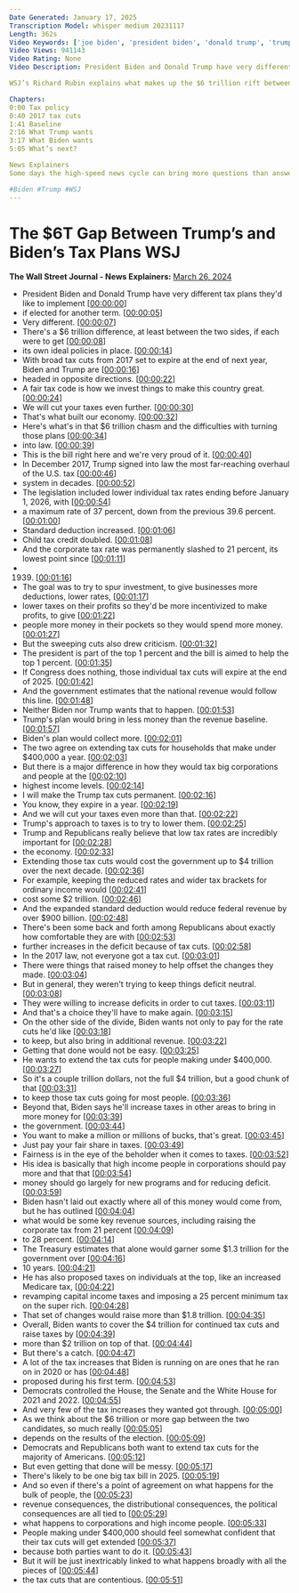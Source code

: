 ```yaml
---
Date Generated: January 17, 2025
Transcription Model: whisper medium 20231117
Length: 362s
Video Keywords: ['joe biden', 'president biden', 'donald trump', 'trump news', 'taxes', 'tax plans', 'biden tax plan', 'tax policy', 'trump tax plan', '2024 election', 'presidential election 2024', 'tax cuts', 'tax code', 'us tax system', 'tax overhaul', 'corporate tax rate', 'national revenue', 'income levels', 'biden campaign', 'trump campaign', 'economic news', 'us economy', 'tax brackets', 'rate cuts', 'government money', 'medicare tax', 'capital income tax', 'gop', 'tax plan', "president's tax plan", 'fiscal policy', 'biden', 'politics', 'usnews']
Video Views: 941143
Video Rating: None
Video Description: President Biden and Donald Trump have very different tax plans they’d like to implement if they win the 2024 presidential election.

WSJ’s Richard Rubin explains what makes up the $6 trillion rift between them.

Chapters:
0:00 Tax policy 
0:40 2017 tax cuts
1:41 Baseline
2:16 What Trump wants
3:17 What Biden wants
5:05 What’s next?

News Explainers
Some days the high-speed news cycle can bring more questions than answers. WSJ’s news explainers break down the day's biggest stories into bite-size pieces to help you make sense of the news.

#Biden #Trump #WSJ
---
```


# The $6T Gap Between Trump’s and Biden’s Tax Plans  WSJ
**The Wall Street Journal - News Explainers:** [March 26, 2024](https://www.youtube.com/watch?v=CSUtQPa4g-8)
*  President Biden and Donald Trump have very different tax plans they'd like to implement [[00:00:00](https://www.youtube.com/watch?v=CSUtQPa4g-8&t=0.0s)]
*  if elected for another term. [[00:00:05](https://www.youtube.com/watch?v=CSUtQPa4g-8&t=5.36s)]
*  Very different. [[00:00:07](https://www.youtube.com/watch?v=CSUtQPa4g-8&t=7.62s)]
*  There's a $6 trillion difference, at least between the two sides, if each were to get [[00:00:08](https://www.youtube.com/watch?v=CSUtQPa4g-8&t=8.620000000000001s)]
*  its own ideal policies in place. [[00:00:14](https://www.youtube.com/watch?v=CSUtQPa4g-8&t=14.08s)]
*  With broad tax cuts from 2017 set to expire at the end of next year, Biden and Trump are [[00:00:16](https://www.youtube.com/watch?v=CSUtQPa4g-8&t=16.66s)]
*  headed in opposite directions. [[00:00:22](https://www.youtube.com/watch?v=CSUtQPa4g-8&t=22.52s)]
*  A fair tax code is how we invest things to make this country great. [[00:00:24](https://www.youtube.com/watch?v=CSUtQPa4g-8&t=24.88s)]
*  We will cut your taxes even further. [[00:00:30](https://www.youtube.com/watch?v=CSUtQPa4g-8&t=30.08s)]
*  That's what built our economy. [[00:00:32](https://www.youtube.com/watch?v=CSUtQPa4g-8&t=32.16s)]
*  Here's what's in that $6 trillion chasm and the difficulties with turning those plans [[00:00:34](https://www.youtube.com/watch?v=CSUtQPa4g-8&t=34.76s)]
*  into law. [[00:00:39](https://www.youtube.com/watch?v=CSUtQPa4g-8&t=39.96s)]
*  This is the bill right here and we're very proud of it. [[00:00:40](https://www.youtube.com/watch?v=CSUtQPa4g-8&t=40.959999999999994s)]
*  In December 2017, Trump signed into law the most far-reaching overhaul of the U.S. tax [[00:00:46](https://www.youtube.com/watch?v=CSUtQPa4g-8&t=46.4s)]
*  system in decades. [[00:00:52](https://www.youtube.com/watch?v=CSUtQPa4g-8&t=52.599999999999994s)]
*  The legislation included lower individual tax rates ending before January 1, 2026, with [[00:00:54](https://www.youtube.com/watch?v=CSUtQPa4g-8&t=54.24s)]
*  a maximum rate of 37 percent, down from the previous 39.6 percent. [[00:01:00](https://www.youtube.com/watch?v=CSUtQPa4g-8&t=60.440000000000005s)]
*  Standard deduction increased. [[00:01:06](https://www.youtube.com/watch?v=CSUtQPa4g-8&t=66.2s)]
*  Child tax credit doubled. [[00:01:08](https://www.youtube.com/watch?v=CSUtQPa4g-8&t=68.68s)]
*  And the corporate tax rate was permanently slashed to 21 percent, its lowest point since [[00:01:11](https://www.youtube.com/watch?v=CSUtQPa4g-8&t=71.44s)]
*  1939. [[00:01:16](https://www.youtube.com/watch?v=CSUtQPa4g-8&t=76.6s)]
*  The goal was to try to spur investment, to give businesses more deductions, lower rates, [[00:01:17](https://www.youtube.com/watch?v=CSUtQPa4g-8&t=77.6s)]
*  lower taxes on their profits so they'd be more incentivized to make profits, to give [[00:01:22](https://www.youtube.com/watch?v=CSUtQPa4g-8&t=82.64s)]
*  people more money in their pockets so they would spend more money. [[00:01:27](https://www.youtube.com/watch?v=CSUtQPa4g-8&t=87.19999999999999s)]
*  But the sweeping cuts also drew criticism. [[00:01:32](https://www.youtube.com/watch?v=CSUtQPa4g-8&t=92.08s)]
*  The president is part of the top 1 percent and the bill is aimed to help the top 1 percent. [[00:01:35](https://www.youtube.com/watch?v=CSUtQPa4g-8&t=95.08s)]
*  If Congress does nothing, those individual tax cuts will expire at the end of 2025. [[00:01:42](https://www.youtube.com/watch?v=CSUtQPa4g-8&t=102.11999999999999s)]
*  And the government estimates that the national revenue would follow this line. [[00:01:48](https://www.youtube.com/watch?v=CSUtQPa4g-8&t=108.12s)]
*  Neither Biden nor Trump wants that to happen. [[00:01:53](https://www.youtube.com/watch?v=CSUtQPa4g-8&t=113.04s)]
*  Trump's plan would bring in less money than the revenue baseline. [[00:01:57](https://www.youtube.com/watch?v=CSUtQPa4g-8&t=117.60000000000001s)]
*  Biden's plan would collect more. [[00:02:01](https://www.youtube.com/watch?v=CSUtQPa4g-8&t=121.12s)]
*  The two agree on extending tax cuts for households that make under $400,000 a year. [[00:02:03](https://www.youtube.com/watch?v=CSUtQPa4g-8&t=123.4s)]
*  But there is a major difference in how they would tax big corporations and people at the [[00:02:10](https://www.youtube.com/watch?v=CSUtQPa4g-8&t=130.20000000000002s)]
*  highest income levels. [[00:02:14](https://www.youtube.com/watch?v=CSUtQPa4g-8&t=134.4s)]
*  I will make the Trump tax cuts permanent. [[00:02:16](https://www.youtube.com/watch?v=CSUtQPa4g-8&t=136.8s)]
*  You know, they expire in a year. [[00:02:19](https://www.youtube.com/watch?v=CSUtQPa4g-8&t=139.68s)]
*  And we will cut your taxes even more than that. [[00:02:22](https://www.youtube.com/watch?v=CSUtQPa4g-8&t=142.0s)]
*  Trump's approach to taxes is to try to lower them. [[00:02:25](https://www.youtube.com/watch?v=CSUtQPa4g-8&t=145.12s)]
*  Trump and Republicans really believe that low tax rates are incredibly important for [[00:02:28](https://www.youtube.com/watch?v=CSUtQPa4g-8&t=148.72s)]
*  the economy. [[00:02:33](https://www.youtube.com/watch?v=CSUtQPa4g-8&t=153.92s)]
*  Extending those tax cuts would cost the government up to $4 trillion over the next decade. [[00:02:36](https://www.youtube.com/watch?v=CSUtQPa4g-8&t=156.04s)]
*  For example, keeping the reduced rates and wider tax brackets for ordinary income would [[00:02:41](https://www.youtube.com/watch?v=CSUtQPa4g-8&t=161.56s)]
*  cost some $2 trillion. [[00:02:46](https://www.youtube.com/watch?v=CSUtQPa4g-8&t=166.12s)]
*  And the expanded standard deduction would reduce federal revenue by over $900 billion. [[00:02:48](https://www.youtube.com/watch?v=CSUtQPa4g-8&t=168.04000000000002s)]
*  There's been some back and forth among Republicans about exactly how comfortable they are with [[00:02:53](https://www.youtube.com/watch?v=CSUtQPa4g-8&t=173.04000000000002s)]
*  further increases in the deficit because of tax cuts. [[00:02:58](https://www.youtube.com/watch?v=CSUtQPa4g-8&t=178.88000000000002s)]
*  In the 2017 law, not everyone got a tax cut. [[00:03:01](https://www.youtube.com/watch?v=CSUtQPa4g-8&t=181.60000000000002s)]
*  There were things that raised money to help offset the changes they made. [[00:03:04](https://www.youtube.com/watch?v=CSUtQPa4g-8&t=184.44s)]
*  But in general, they weren't trying to keep things deficit neutral. [[00:03:08](https://www.youtube.com/watch?v=CSUtQPa4g-8&t=188.32000000000002s)]
*  They were willing to increase deficits in order to cut taxes. [[00:03:11](https://www.youtube.com/watch?v=CSUtQPa4g-8&t=191.96s)]
*  And that's a choice they'll have to make again. [[00:03:15](https://www.youtube.com/watch?v=CSUtQPa4g-8&t=195.95999999999998s)]
*  On the other side of the divide, Biden wants not only to pay for the rate cuts he'd like [[00:03:18](https://www.youtube.com/watch?v=CSUtQPa4g-8&t=198.39999999999998s)]
*  to keep, but also bring in additional revenue. [[00:03:22](https://www.youtube.com/watch?v=CSUtQPa4g-8&t=202.48s)]
*  Getting that done would not be easy. [[00:03:25](https://www.youtube.com/watch?v=CSUtQPa4g-8&t=205.79999999999998s)]
*  He wants to extend the tax cuts for people making under $400,000. [[00:03:27](https://www.youtube.com/watch?v=CSUtQPa4g-8&t=207.95999999999998s)]
*  So it's a couple trillion dollars, not the full $4 trillion, but a good chunk of that [[00:03:31](https://www.youtube.com/watch?v=CSUtQPa4g-8&t=211.83999999999997s)]
*  to keep those tax cuts going for most people. [[00:03:36](https://www.youtube.com/watch?v=CSUtQPa4g-8&t=216.64s)]
*  Beyond that, Biden says he'll increase taxes in other areas to bring in more money for [[00:03:39](https://www.youtube.com/watch?v=CSUtQPa4g-8&t=219.76s)]
*  the government. [[00:03:44](https://www.youtube.com/watch?v=CSUtQPa4g-8&t=224.6s)]
*  You want to make a million or millions of bucks, that's great. [[00:03:45](https://www.youtube.com/watch?v=CSUtQPa4g-8&t=225.79999999999998s)]
*  Just pay your fair share in taxes. [[00:03:49](https://www.youtube.com/watch?v=CSUtQPa4g-8&t=229.16s)]
*  Fairness is in the eye of the beholder when it comes to taxes. [[00:03:52](https://www.youtube.com/watch?v=CSUtQPa4g-8&t=232.04s)]
*  His idea is basically that high income people in corporations should pay more and that that [[00:03:54](https://www.youtube.com/watch?v=CSUtQPa4g-8&t=234.4s)]
*  money should go largely for new programs and for reducing deficit. [[00:03:59](https://www.youtube.com/watch?v=CSUtQPa4g-8&t=239.12s)]
*  Biden hasn't laid out exactly where all of this money would come from, but he has outlined [[00:04:04](https://www.youtube.com/watch?v=CSUtQPa4g-8&t=244.12s)]
*  what would be some key revenue sources, including raising the corporate tax from 21 percent [[00:04:09](https://www.youtube.com/watch?v=CSUtQPa4g-8&t=249.12s)]
*  to 28 percent. [[00:04:14](https://www.youtube.com/watch?v=CSUtQPa4g-8&t=254.95999999999998s)]
*  The Treasury estimates that alone would garner some $1.3 trillion for the government over [[00:04:16](https://www.youtube.com/watch?v=CSUtQPa4g-8&t=256.64s)]
*  10 years. [[00:04:21](https://www.youtube.com/watch?v=CSUtQPa4g-8&t=261.91999999999996s)]
*  He has also proposed taxes on individuals at the top, like an increased Medicare tax, [[00:04:22](https://www.youtube.com/watch?v=CSUtQPa4g-8&t=262.76s)]
*  revamping capital income taxes and imposing a 25 percent minimum tax on the super rich. [[00:04:28](https://www.youtube.com/watch?v=CSUtQPa4g-8&t=268.32s)]
*  That set of changes would raise more than $1.8 trillion. [[00:04:35](https://www.youtube.com/watch?v=CSUtQPa4g-8&t=275.03999999999996s)]
*  Overall, Biden wants to cover the $4 trillion for continued tax cuts and raise taxes by [[00:04:39](https://www.youtube.com/watch?v=CSUtQPa4g-8&t=279.0s)]
*  more than $2 trillion on top of that. [[00:04:44](https://www.youtube.com/watch?v=CSUtQPa4g-8&t=284.6s)]
*  But there's a catch. [[00:04:47](https://www.youtube.com/watch?v=CSUtQPa4g-8&t=287.32s)]
*  A lot of the tax increases that Biden is running on are ones that he ran on in 2020 or has [[00:04:48](https://www.youtube.com/watch?v=CSUtQPa4g-8&t=288.96s)]
*  proposed during his first term. [[00:04:53](https://www.youtube.com/watch?v=CSUtQPa4g-8&t=293.36s)]
*  Democrats controlled the House, the Senate and the White House for 2021 and 2022. [[00:04:55](https://www.youtube.com/watch?v=CSUtQPa4g-8&t=295.36s)]
*  And very few of the tax increases they wanted got through. [[00:05:00](https://www.youtube.com/watch?v=CSUtQPa4g-8&t=300.48s)]
*  As we think about the $6 trillion or more gap between the two candidates, so much really [[00:05:05](https://www.youtube.com/watch?v=CSUtQPa4g-8&t=305.76s)]
*  depends on the results of the election. [[00:05:09](https://www.youtube.com/watch?v=CSUtQPa4g-8&t=309.84000000000003s)]
*  Democrats and Republicans both want to extend tax cuts for the majority of Americans. [[00:05:12](https://www.youtube.com/watch?v=CSUtQPa4g-8&t=312.47999999999996s)]
*  But even getting that done will be messy. [[00:05:17](https://www.youtube.com/watch?v=CSUtQPa4g-8&t=317.76s)]
*  There's likely to be one big tax bill in 2025. [[00:05:19](https://www.youtube.com/watch?v=CSUtQPa4g-8&t=319.96s)]
*  And so even if there's a point of agreement on what happens for the bulk of people, the [[00:05:23](https://www.youtube.com/watch?v=CSUtQPa4g-8&t=323.0s)]
*  revenue consequences, the distributional consequences, the political consequences are all tied to [[00:05:29](https://www.youtube.com/watch?v=CSUtQPa4g-8&t=329.0s)]
*  what happens to corporations and high income people. [[00:05:33](https://www.youtube.com/watch?v=CSUtQPa4g-8&t=333.76s)]
*  People making under $400,000 should feel somewhat confident that their tax cuts will get extended [[00:05:37](https://www.youtube.com/watch?v=CSUtQPa4g-8&t=337.56s)]
*  because both parties want to do it. [[00:05:43](https://www.youtube.com/watch?v=CSUtQPa4g-8&t=343.0s)]
*  But it will be just inextricably linked to what happens broadly with all the pieces of [[00:05:44](https://www.youtube.com/watch?v=CSUtQPa4g-8&t=344.96000000000004s)]
*  the tax cuts that are contentious. [[00:05:51](https://www.youtube.com/watch?v=CSUtQPa4g-8&t=351.48s)]

